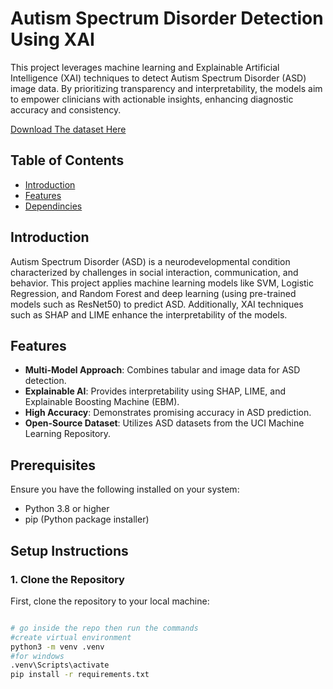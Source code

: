 # Autism Spectrum Disorder Detection Using XAI

This project leverages machine learning and Explainable Artificial Intelligence (XAI) techniques to detect Autism Spectrum Disorder (ASD) image data. By prioritizing transparency and interpretability, the models aim to empower clinicians with actionable insights, enhancing diagnostic accuracy and consistency.

[Download The dataset Here](https://drive.google.com/drive/folders/1xDc_AgkMXEJ2vIhiduWB-6jg5CW3iaw8?usp=sharing)

## Table of Contents
- [Introduction](#introduction)
- [Features](#features)
- [Dependincies](#dependencies)


## Introduction
Autism Spectrum Disorder (ASD) is a neurodevelopmental condition characterized by challenges in social interaction, communication, and behavior. This project applies machine learning models like SVM, Logistic Regression, and Random Forest and deep learning (using pre-trained models such as ResNet50) to predict ASD. Additionally, XAI techniques such as SHAP and LIME enhance the interpretability of the models.

## Features
- **Multi-Model Approach**: Combines tabular and image data for ASD detection.
- **Explainable AI**: Provides interpretability using SHAP, LIME, and Explainable Boosting Machine (EBM).
- **High Accuracy**: Demonstrates promising accuracy in ASD prediction.
- **Open-Source Dataset**: Utilizes ASD datasets from the UCI Machine Learning Repository.


## Prerequisites

Ensure you have the following installed on your system:
- Python 3.8 or higher
- pip (Python package installer)

## Setup Instructions

### 1. Clone the Repository
First, clone the repository to your local machine:
```bash

# go inside the repo then run the commands
#create virtual environment
python3 -m venv .venv
#for windows
.venv\Scripts\activate
pip install -r requirements.txt
```
